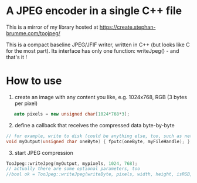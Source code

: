 # A JPEG encoder in a single C++ file

This is a mirror of my library hosted at https://create.stephan-brumme.com/toojpeg/

This is a compact baseline JPEG/JFIF writer, written in C++ (but looks like C for the most part).
Its interface has only one function: writeJpeg() - and that's it !

# How to use

1. create an image with any content you like, e.g. 1024x768, RGB (3 bytes per pixel)

```cpp
   auto pixels = new unsigned char[1024*768*3];
```

2. define a callback that receives the compressed data byte-by-byte 

```cpp
// for example, write to disk (could be anything else, too, such as network transfer, in-memory storage, etc.)
void myOutput(unsigned char oneByte) { fputc(oneByte, myFileHandle); }
```

3. start JPEG compression

```cpp
TooJpeg::writeJpeg(myOutput, mypixels, 1024, 768);
// actually there are some optional parameters, too
//bool ok = TooJpeg::writeJpeg(writeByte, pixels, width, height, isRGB, quality, downSample, comment);
```
